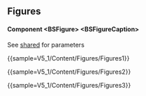 ﻿## Figures
#### Component \<BSFigure\> \<BSFigureCaption\>
See [shared](layout/shared) for parameters    

{{sample=V5_1/Content/Figures/Figures1}}

{{sample=V5_1/Content/Figures/Figures2}}

{{sample=V5_1/Content/Figures/Figures3}}